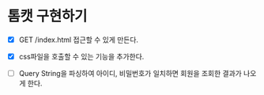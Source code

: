 # 톰캣 구현하기

- [x] GET /index.html 접근할 수 있게 만든다.

- [x] css파일을 호출할 수 있는 기능을 추가한다.

- [ ] Query String을 파싱하여 아이디, 비밀번호가 일치하면 회원을 조회한 결과가 나오게 한다. 
